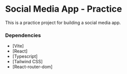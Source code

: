 # Social Media App - Practice

This is a practice project for building a social media app.

### Dependencies

- [Vite]
- [React]
- [Typescript]
- [Tailwind CSS]
- [React-router-dom]
